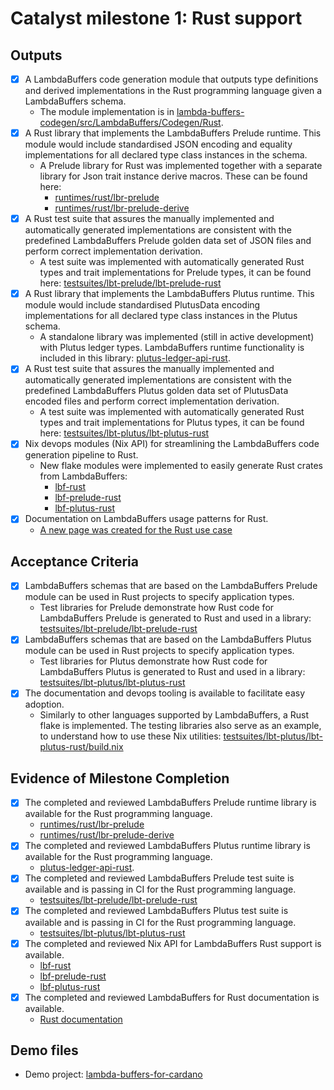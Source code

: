 # Catalyst milestone 1: Rust support

## Outputs

- [x] A LambdaBuffers code generation module that outputs type definitions and derived implementations in the Rust programming language given a LambdaBuffers schema.
  - The module implementation is in [lambda-buffers-codegen/src/LambdaBuffers/Codegen/Rust](https://github.com/mlabs-haskell/lambda-buffers/tree/c83cdf9b881a95b8607821027c3551ecd56c9447/lambda-buffers-codegen/src/LambdaBuffers/Codegen/Rust).
- [x] A Rust library that implements the LambdaBuffers Prelude runtime. This module would include standardised JSON encoding and equality implementations for all declared type class instances in the schema.
  - A Prelude library for Rust was implemented together with a separate library for Json trait instance derive macros. These can be found here:
    - [runtimes/rust/lbr-prelude](https://github.com/mlabs-haskell/lambda-buffers/tree/c83cdf9b881a95b8607821027c3551ecd56c9447/runtimes/rust/lbr-prelude)
    - [runtimes/rust/lbr-prelude-derive](https://github.com/mlabs-haskell/lambda-buffers/tree/c83cdf9b881a95b8607821027c3551ecd56c9447/runtimes/rust/lbr-prelude-derive)
- [x] A Rust test suite that assures the manually implemented and automatically generated implementations are consistent with the predefined LambdaBuffers Prelude golden data set of JSON files and perform correct implementation derivation.
  - A test suite was implemented with automatically generated Rust types and trait implementations for Prelude types, it can be found here: [testsuites/lbt-prelude/lbt-prelude-rust](https://github.com/mlabs-haskell/lambda-buffers/tree/c83cdf9b881a95b8607821027c3551ecd56c9447/testsuites/lbt-prelude/lbt-prelude-rust)
- [x] A Rust library that implements the LambdaBuffers Plutus runtime. This module would include standardised PlutusData encoding implementations for all declared type class instances in the Plutus schema.
  - A standalone library was implemented (still in active development) with Plutus ledger types. LambdaBuffers runtime functionality is included in this library: [plutus-ledger-api-rust](https://github.com/mlabs-haskell/plutus-ledger-api-rust/tree/23eb5df1be03e5983865867f74a2933b7063414d).
- [x] A Rust test suite that assures the manually implemented and automatically generated implementations are consistent with the predefined LambdaBuffers Plutus golden data set of PlutusData encoded files and perform correct implementation derivation.
  - A test suite was implemented with automatically generated Rust types and trait implementations for Plutus types, it can be found here: [testsuites/lbt-plutus/lbt-plutus-rust](https://github.com/mlabs-haskell/lambda-buffers/tree/c83cdf9b881a95b8607821027c3551ecd56c9447/testsuites/lbt-plutus/lbt-plutus-rust)
- [x] Nix devops modules (Nix API) for streamlining the LambdaBuffers code generation pipeline to Rust.
  - New flake modules were implemented to easily generate Rust crates from LambdaBuffers:
    - [lbf-rust](https://github.com/mlabs-haskell/lambda-buffers/blob/c83cdf9b881a95b8607821027c3551ecd56c9447/extras/lbf-nix/lbf-rust.nix)
    - [lbf-prelude-rust](https://github.com/mlabs-haskell/lambda-buffers/blob/c83cdf9b881a95b8607821027c3551ecd56c9447/extras/lbf-nix/lbf-prelude-rust.nix)
    - [lbf-plutus-rust](https://github.com/mlabs-haskell/lambda-buffers/blob/c83cdf9b881a95b8607821027c3551ecd56c9447/extras/lbf-nix/lbf-plutus-rust.nix)
- [x] Documentation on LambdaBuffers usage patterns for Rust.
  - [A new page was created for the Rust use case](https://mlabs-haskell.github.io/lambda-buffers/rust.html)

## Acceptance Criteria

- [x] LambdaBuffers schemas that are based on the LambdaBuffers Prelude module can be used in Rust projects to specify application types.
  - Test libraries for Prelude demonstrate how Rust code for LambdaBuffers Prelude is generated to Rust and used in a library: [testsuites/lbt-prelude/lbt-prelude-rust](https://github.com/mlabs-haskell/lambda-buffers/tree/c83cdf9b881a95b8607821027c3551ecd56c9447/testsuites/lbt-prelude/lbt-prelude-rust)
- [x] LambdaBuffers schemas that are based on the LambdaBuffers Plutus module can be used in Rust projects to specify application types.
  - Test libraries for Plutus demonstrate how Rust code for LambdaBuffers Plutus is generated to Rust and used in a library: [testsuites/lbt-plutus/lbt-plutus-rust](https://github.com/mlabs-haskell/lambda-buffers/tree/c83cdf9b881a95b8607821027c3551ecd56c9447/testsuites/lbt-plutus/lbt-plutus-rust)
- [x] The documentation and devops tooling is available to facilitate easy adoption.
  - Similarly to other languages supported by LambdaBuffers, a Rust flake is implemented. The testing libraries also serve as an example, to understand how to use these Nix utilities:
    [testsuites/lbt-plutus/lbt-plutus-rust/build.nix](https://github.com/mlabs-haskell/lambda-buffers/tree/c83cdf9b881a95b8607821027c3551ecd56c9447/testsuites/lbt-plutus/lbt-plutus-rust/build.nix)

## Evidence of Milestone Completion

- [x] The completed and reviewed LambdaBuffers Prelude runtime library is available for the Rust programming language.
  - [runtimes/rust/lbr-prelude](https://github.com/mlabs-haskell/lambda-buffers/tree/c83cdf9b881a95b8607821027c3551ecd56c9447/runtimes/rust/lbr-prelude)
  - [runtimes/rust/lbr-prelude-derive](https://github.com/mlabs-haskell/lambda-buffers/tree/c83cdf9b881a95b8607821027c3551ecd56c9447/runtimes/rust/lbr-prelude-derive)
- [x] The completed and reviewed LambdaBuffers Plutus runtime library is available for the Rust programming language.
  - [plutus-ledger-api-rust](https://github.com/mlabs-haskell/plutus-ledger-api-rust/tree/23eb5df1be03e5983865867f74a2933b7063414d).
- [x] The completed and reviewed LambdaBuffers Prelude test suite is available and is passing in CI for the Rust programming language.
  - [testsuites/lbt-prelude/lbt-prelude-rust](https://github.com/mlabs-haskell/lambda-buffers/tree/c83cdf9b881a95b8607821027c3551ecd56c9447/testsuites/lbt-prelude/lbt-prelude-rust)
- [x] The completed and reviewed LambdaBuffers Plutus test suite is available and is passing in CI for the Rust programming language.
  - [testsuites/lbt-plutus/lbt-plutus-rust](https://github.com/mlabs-haskell/lambda-buffers/tree/c83cdf9b881a95b8607821027c3551ecd56c9447/testsuites/lbt-plutus/lbt-plutus-rust)
- [x] The completed and reviewed Nix API for LambdaBuffers Rust support is available.
  - [lbf-rust](https://github.com/mlabs-haskell/lambda-buffers/blob/c83cdf9b881a95b8607821027c3551ecd56c9447/extras/lbf-nix/lbf-rust.nix)
  - [lbf-prelude-rust](https://github.com/mlabs-haskell/lambda-buffers/blob/c83cdf9b881a95b8607821027c3551ecd56c9447/extras/lbf-nix/lbf-prelude-rust.nix)
  - [lbf-plutus-rust](https://github.com/mlabs-haskell/lambda-buffers/blob/c83cdf9b881a95b8607821027c3551ecd56c9447/extras/lbf-nix/lbf-plutus-rust.nix)
- [x] The completed and reviewed LambdaBuffers for Rust documentation is available.
  - [Rust documentation](https://mlabs-haskell.github.io/lambda-buffers/rust.html)

## Demo files

- Demo project: [lambda-buffers-for-cardano](https://github.com/mlabs-haskell/lambda-buffers-for-cardano/tree/main/transactions/demo-rust)
